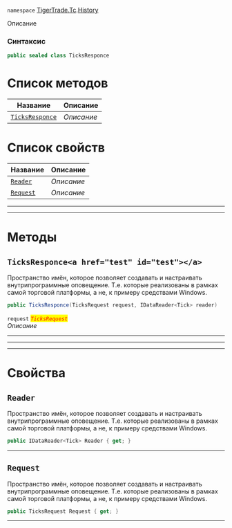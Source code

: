 
`namespace` [TigerTrade.Tc](../../TigerTrade.Tc.md).[History](../../TigerTrade.Tc/History.md)


Описание

### Синтаксис
```csharp
public sealed class TicksResponce
```


# Список методов
| Название | Описание |
| --- | --- |
| [`TicksResponce`](./TicksResponce.cs/Методы/TicksResponce.md) | *Описание* |

# Список свойств
| Название | Описание |
| --- | --- |
| [`Reader`](./TicksResponce.cs/Свойства/Reader.md) | *Описание* |
| [`Request`](./TicksResponce.cs/Свойства/Request.md) | *Описание* |





***  
***  
# Методы

## `TicksResponce<a href="test" id="test"></a>`
Пространство имён, которое позволяет создавать и настраивать внутрипрограммные оповещение. Т.е. которые реализованы в рамках самой торговой платформы, а не, к примеру средствами Windows.

```csharp
public TicksResponce(TicksRequest request, IDataReader<Tick> reader)
```

`request` <mark style="color:red;">*`TicksRequest`*</mark>  
 *Описание*  


***  
***  
 ***  
# Свойства

## `Reader`
Пространство имён, которое позволяет создавать и настраивать внутрипрограммные оповещение. Т.е. которые реализованы в рамках самой торговой платформы, а не, к примеру средствами Windows.

```csharp
public IDataReader<Tick> Reader { get; }
```  
***

## `Request`
Пространство имён, которое позволяет создавать и настраивать внутрипрограммные оповещение. Т.е. которые реализованы в рамках самой торговой платформы, а не, к примеру средствами Windows.

```csharp
public TicksRequest Request { get; }
```  
***

